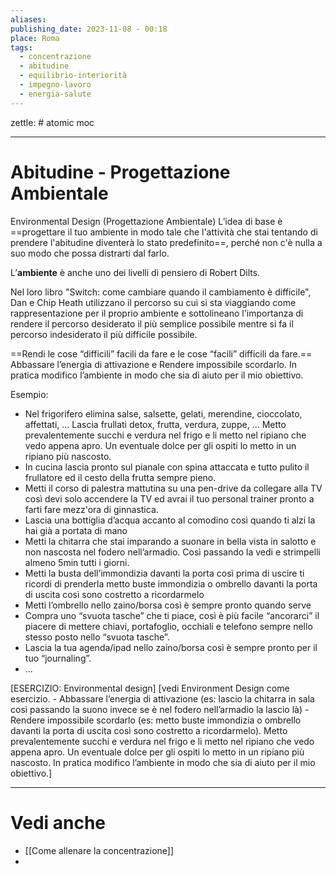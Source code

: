 ```yaml
---
aliases: 
publishing_date: 2023-11-08 - 00:18
place: Roma
tags:
  - concentrazione
  - abitudine
  - equilibrio-interiorità
  - impegno-lavoro
  - energia-salute
---
```

zettle: # atomic moc

---
# Abitudine - Progettazione Ambientale

Environmental Design (Progettazione Ambientale)
L’idea di base è ==progettare il tuo ambiente in modo tale che l'attività che stai tentando di prendere l'abitudine diventerà lo stato predefinito==, perché non c'è nulla a suo modo che possa distrarti dal farlo.

L’**ambiente** è anche uno dei livelli di pensiero di Robert Dilts.

Nel loro libro "Switch: come cambiare quando il cambiamento è difficile", Dan e Chip Heath utilizzano il percorso su cui si sta viaggiando come rappresentazione per il proprio ambiente e sottolineano l'importanza di rendere il percorso desiderato il più semplice possibile mentre si fa il percorso indesiderato il più difficile possibile.

==Rendi le cose “difficili” facili da fare e le cose “facili” difficili da fare.==
Abbassare l’energia di attivazione e Rendere impossibile scordarlo. 
In pratica modifico l’ambiente in modo che sia di aiuto per il mio obiettivo.

Esempio:
- Nel frigorifero elimina salse, salsette, gelati, merendine, cioccolato, affettati, …
  Lascia frullati detox, frutta, verdura, zuppe, …
  Metto prevalentemente succhi e verdura nel frigo e li metto nel ripiano che vedo appena apro. Un eventuale dolce per gli ospiti lo metto in un ripiano più nascosto.
- In cucina lascia pronto sul pianale con spina attaccata e tutto pulito il frullatore ed il cesto della frutta sempre pieno.
- Metti il corso di palestra mattutina su una pen-drive da collegare alla TV così devi solo accendere la TV ed avrai il tuo personal trainer pronto a farti fare mezz'ora di ginnastica.
- Lascia una bottiglia d’acqua accanto al comodino così quando ti alzi la hai già a portata di mano
- Metti la chitarra che stai imparando a suonare in bella vista in salotto e non nascosta nel fodero nell’armadio. Così passando la vedi e strimpelli almeno 5min tutti i giorni.
- Metti la busta dell’immondizia davanti la porta così prima di uscire ti ricordi di prenderla
  metto buste immondizia o ombrello davanti la porta di uscita così sono costretto a ricordarmelo
- Metti l’ombrello nello zaino/borsa così è sempre pronto quando serve
- Compra uno “svuota tasche” che ti piace, così è più facile “ancorarci” il piacere di mettere chiavi, portafoglio, occhiali e telefono sempre nello stesso posto nello “svuota tasche”.
- Lascia la tua agenda/ipad nello zaino/borsa così è sempre pronto per il tuo “journaling”.
- ...


[ESERCIZIO: Environmental design]
[vedi Environment Design come esercizio. - Abbassare l’energia di attivazione (es: lascio la chitarra in sala così passando la suono invece se è nel fodero nell’armadio la lascio là) - Rendere impossibile scordarlo (es: metto buste immondizia o ombrello davanti la porta di uscita così sono costretto a ricordarmelo). Metto prevalentemente succhi e verdura nel frigo e li metto nel ripiano che vedo appena apro. Un eventuale dolce per gli ospiti lo metto in un ripiano più nascosto. In pratica modifico l’ambiente in modo che sia di aiuto per il mio obiettivo.]



---
# Vedi anche
- [[Come allenare la concentrazione]]
- 